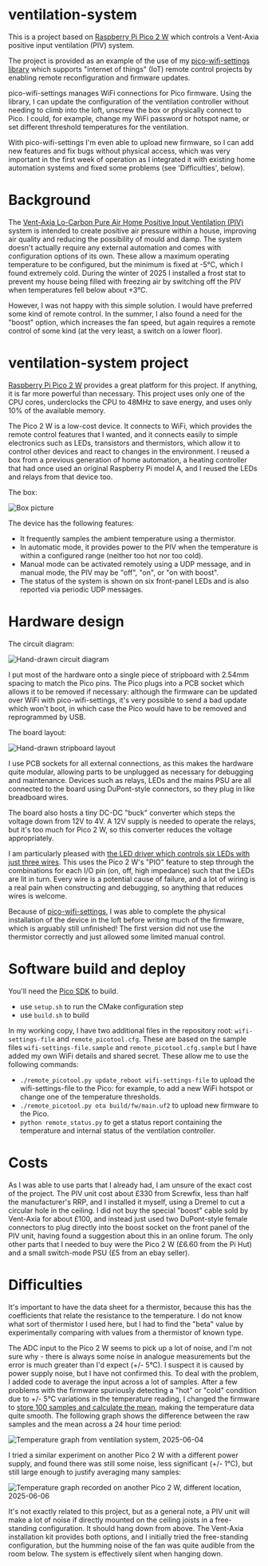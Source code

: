 # ventilation-system

This is a project based on [Raspberry Pi Pico 2
W](https://www.raspberrypi.com/documentation/microcontrollers/pico-series.html)
which controls a Vent-Axia positive input ventilation (PIV) system.

The project is provided as an example of the use of my
[pico-wifi-settings library](https://github.com/jwhitham/pico-wifi-settings)
which supports "internet of things" (IoT) remote control projects
by enabling remote reconfiguration and firmware updates.

pico-wifi-settings manages WiFi connections for Pico firmware. Using the library,
I can update the configuration of the ventilation controller without needing
to climb into the loft, unscrew the box or physically connect to Pico. I could,
for example, change my WiFi password or hotspot name, or set different
threshold temperatures for the ventilation.

With pico-wifi-settings I'm even able to upload new firmware, so I can add
new features and fix bugs without physical access, which was very important
in the first week of operation as I integrated it with existing home automation
systems and fixed some problems (see 'Difficulties', below).

# Background

The [Vent-Axia Lo-Carbon Pure Air Home Positive Input Ventilation
(PIV)](https://www.vent-axia.com/range/lo-carbon-pureair-home) system is intended
to create positive air pressure within a house, improving air quality and reducing
the possibility of mould and damp. The system doesn't actually require any external
automation and comes with configuration options of its own. These allow a maximum
operating temperature to be configured, but the minimum is fixed at -5°C,
which I found extremely cold. During the winter of 2025 I installed a frost stat
to prevent my house being filled with freezing air by switching off the PIV when
temperatures fell below about +3°C.

However, I was not happy with this simple solution. I would have preferred some
kind of remote control. In the summer, I also found a need for the
"boost" option, which increases the fan speed, but again requires a remote control of
some kind (at the very least, a switch on a lower floor).

# ventilation-system project

[Raspberry Pi Pico 2
W](https://www.raspberrypi.com/documentation/microcontrollers/pico-series.html)
provides a great platform for this project. If anything, it is far more powerful than necessary.
This project uses only one of the CPU cores, underclocks the CPU to 48MHz to save
energy, and uses only 10% of the available memory.

The Pico 2 W is a low-cost device. It connects to WiFi, which provides the remote control
features that I wanted, and it connects easily to simple electronics such as LEDs,
transistors and thermistors, which allow it to control other devices and react to changes
in the environment. I reused a box from a previous generation of home automation,
a heating controller that had once used an original Raspberry Pi model A, and I reused
the LEDs and relays from that device too.

The box:

![Box picture](img/box.jpg)

The device has the following features:

- It frequently samples the ambient temperature using a thermistor.
- In automatic mode, it provides power to the PIV when the temperature is within
  a configured range (neither too hot nor too cold).
- Manual mode can be activated remotely using a UDP message, and in manual mode,
  the PIV may be "off", "on", or "on with boost".
- The status of the system is shown on six front-panel LEDs and is also
  reported via periodic UDP messages.

# Hardware design

The circuit diagram:

![Hand-drawn circuit diagram](img/circuit_diagram.jpg)

I put most of the hardware onto a single piece of stripboard with 2.54mm spacing
to match the Pico pins. The Pico plugs into a PCB socket which allows it to be removed
if necessary: although the firmware can be updated over WiFi with pico-wifi-settings,
it's very possible to send a bad update which won't boot, in which case the Pico would
have to be removed and reprogrammed by USB.

The board layout:

![Hand-drawn stripboard layout](img/board_layout.jpg)

I use PCB sockets for all external
connections, as this makes the hardware quite modular, allowing parts to be unplugged
as necessary for debugging and maintenance. Devices such as relays, LEDs and the
mains PSU are all connected to the board using DuPont-style connectors, so they
plug in like breadboard wires.

The board also hosts a tiny DC-DC "buck" converter which steps the voltage
down from 12V to 4V. A 12V supply is needed to operate the relays, but it's too
much for Pico 2 W, so this converter reduces the voltage appropriately.

I am particularly pleased with [the LED driver which controls six LEDs with just
three wires](fw/leds.c). This uses the Pico 2 W's "PIO" feature to step through the
combinations for each I/O pin (on, off, high impedance) such that the LEDs are lit
in turn. Every wire is a potential cause of failure, and a lot of wiring is a real pain
when constructing and debugging, so anything that reduces wires is welcome.

Because of [pico-wifi-settings](https://github.com/jwhitham/pico-wifi-settings),
I was able to complete the physical installation of the device in the loft
before writing much of the firmware, which is arguably still unfinished! The first
version did not use the thermistor correctly and just allowed some limited
manual control.

# Software build and deploy 

You'll need the [Pico SDK](https://github.com/raspberrypi/pico-sdk/) to build.

- use `setup.sh` to run the CMake configuration step
- use `build.sh` to build

In my working copy, I have two additional files in the repository root:
`wifi-settings-file` and `remote_picotool.cfg`. These are based on the sample
files `wifi-settings-file.sample` and `remote_picotool.cfg.sample` but I have
added my own WiFi details and shared secret. These allow me to use the following
commands:

- `./remote_picotool.py update_reboot wifi-settings-file` to upload
  the wifi-settings-file to the Pico: for example, to add a new WiFi hotspot
  or change one of the temperature thresholds.
- `./remote_picotool.py ota build/fw/main.uf2` to upload new firmware to the Pico.
- `python remote_status.py` to get a status report containing the temperature and
  internal status of the ventilation controller.

# Costs

As I was able to use parts that I already had, I am unsure of the exact cost of the
project. The PIV unit cost about £330 from Screwfix, less than half the manufacturer's
RRP, and I installed it myself, using a Dremel to cut a circular hole in the ceiling.
I did not buy the special "boost" cable sold by Vent-Axia for about £100, and instead
just used two DuPont-style female connectors to plug directly into the boost socket
on the front panel of the PIV unit, having found a suggestion about this in an
online forum. The only other parts that I needed to buy were the Pico 2 W (£6.60
from the Pi Hut) and a small switch-mode PSU (£5 from an ebay seller).

# Difficulties

It's important to have the data sheet for a thermistor, because this has the
coefficients that relate the resistance to the temperature. I do not know what
sort of thermistor I used here, but I had to find the "beta" value by experimentally
comparing with values from a thermistor of known type.

The ADC input to the Pico 2 W seems to pick up a lot of noise, and I'm not sure why - there is
always some noise in analogue measurements but the error is much greater than I'd expect (+/- 5°C).
I suspect it is caused by power supply noise, but I have not confirmed this. To deal with the problem,
I added code to average the input across a lot of samples. After a few problems with the firmware
spuriously detecting a "hot" or "cold" condition due to +/- 5°C variations in the temperature
reading, I changed the firmware to [store 100 samples
and calculate the mean](fw/temperature.c), making the temperature data quite smooth.
The following graph shows the difference between the raw samples and the mean across
a 24 hour time period:

![Temperature graph from ventilation system, 2025-06-04](img/graph.png)

I tried a similar experiment on another Pico 2 W with a different power supply,
and found there was still some noise,
less significant (+/- 1°C), but still large enough to justify averaging many samples:

![Temperature graph recorded on another Pico 2 W, different location, 2025-06-06](img/graph3.png)

It's not exactly related to this project, but as a general note, a PIV unit will make a lot of noise
if directly mounted on the ceiling joists in a free-standing configuration.
It should hang down from above. The Vent-Axia installation kit provides both options,
and I initially tried the free-standing configuration, but the humming noise of the
fan was quite audible from the room below. The system is effectively silent when hanging down.

